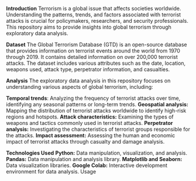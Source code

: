 **Introduction**
Terrorism is a global issue that affects societies worldwide. Understanding the patterns, trends, and factors associated with terrorist attacks is crucial for policymakers, researchers, and security professionals. This repository aims to provide insights into global terrorism through exploratory data analysis.

**Dataset**
The Global Terrorism Database (GTD) is an open-source database that provides information on terrorist events around the world from 1970 through 2019. It contains detailed information on over 200,000 terrorist attacks. The dataset includes various attributes such as the date, location, weapons used, attack type, perpetrator information, and casualties.

**Analysis**
The exploratory data analysis in this repository focuses on understanding various aspects of global terrorism, including:

**Temporal trends**: Analyzing the frequency of terrorist attacks over time, identifying any seasonal patterns or long-term trends.
**Geospatial analysis:** Mapping the distribution of terrorist attacks worldwide to identify high-risk regions and hotspots.
**Attack characteristics:** Examining the types of weapons and tactics commonly used in terrorist attacks.
**Perpetrator analysis:** Investigating the characteristics of terrorist groups responsible for the attacks.
**Impact assessment:** Assessing the human and economic impact of terrorist attacks through casualty and damage analysis.

**Technologies Used**
**Python:** Data manipulation, visualization, and analysis.
**Pandas:** Data manipulation and analysis library.
**Matplotlib and Seaborn:** Data visualization libraries.
**Google Colab:** Interactive development environment for data analysis.
Usage
